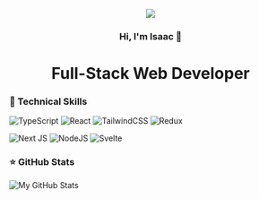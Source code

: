 <p align="center">
  <img src="https://capsule-render.vercel.app/api?type=waving&height=200&color=gradient&text=Welcome&reversal=false&animation=twinkling&desc=To%20My%20Profile&fontAlignY=30&descAlignY=50"/>
</p>

<h3 align="center">Hi, I'm Isaac 👋</h3>
<h1 align="center">Full-Stack Web Developer</h1>

### 👜 Technical Skills

![TypeScript](https://img.shields.io/badge/typescript-%23007ACC.svg?style=for-the-badge&logo=typescript&logoColor=white)
![React](https://img.shields.io/badge/react-%2320232a.svg?style=for-the-badge&logo=react&logoColor=%2361DAFB)
![TailwindCSS](https://img.shields.io/badge/tailwindcss-%2338B2AC.svg?style=for-the-badge&logo=tailwind-css&logoColor=white)
![Redux](https://img.shields.io/badge/redux-%23593d88.svg?style=for-the-badge&logo=redux&logoColor=white)

![Next JS](https://img.shields.io/badge/Next-black?style=for-the-badge&logo=next.js&logoColor=white)
![NodeJS](https://img.shields.io/badge/node.js-6DA55F?style=for-the-badge&logo=node.js&logoColor=white)
![Svelte](https://img.shields.io/badge/svelte-%23f1413d.svg?style=for-the-badge&logo=svelte&logoColor=white)

### ⭐ GitHub Stats

![My GitHub Stats](https://github-readme-stats.vercel.app/api?username=oct0mon&show_icons=true&theme=radical)
